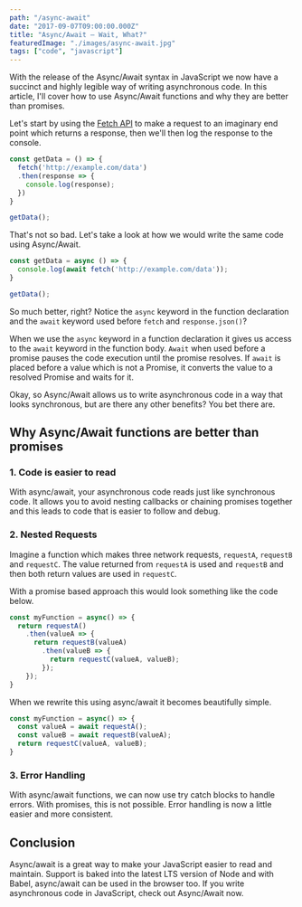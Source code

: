 ```yaml
---
path: "/async-await"
date: "2017-09-07T09:00:00.000Z"
title: "Async/Await – Wait, What?"
featuredImage: "./images/async-await.jpg"
tags: ["code", "javascript"]
---
```


With the release of the Async/Await syntax in JavaScript we now have a succinct and highly legible way of writing asynchronous code. In this article, I'll cover how to use Async/Await functions and why they are better than promises.

Let's start by using the [Fetch API](/javascript-fetch-api/) to make a request to an imaginary end point which returns a response, then we'll then log the response to the console.

```javascript
const getData = () => {
  fetch('http://example.com/data')
  .then(response => {
    console.log(response);
  })
}

getData();
```

That's not so bad. Let's take a look at how we would write the same code using Async/Await.

```javascript
const getData = async () => {
  console.log(await fetch('http://example.com/data'));
}

getData();
```
So much better, right? Notice the `async` keyword in the function declaration and the `await` keyword used before `fetch` and `response.json()`?

When we use the `async` keyword in a function declaration it gives us access to the `await` keyword in the function body. `Await` when used before a promise pauses the code execution until the promise resolves. If `await` is placed before a value which is not a Promise, it converts the value to a resolved Promise and waits for it.

Okay, so Async/Await allows us to write asynchronous code in a way that looks synchronous, but are there any other benefits? You bet there are.

## Why Async/Await functions are better than promises

### 1. Code is easier to read

With async/await, your asynchronous code reads just like synchronous code. It allows you to avoid nesting callbacks or chaining promises together and this leads to code that is easier to follow and debug.

### 2. Nested Requests

Imagine a function which makes three network requests, `requestA`, `requestB` and `requestC`. The value returned from `requestA` is used and `requestB` and then both return values are used in `requestC`.

With a promise based approach this would look something like the code below.

```javascript
const myFunction = async() => {
  return requestA()
    .then(valueA => {
      return requestB(valueA)
        .then(valueB => {
          return requestC(valueA, valueB);
        });
    });
}
```

When we rewrite this using async/await it becomes beautifully simple.

```javascript
const myFunction = async() => {
  const valueA = await requestA();
  const valueB = await requestB(valueA);
  return requestC(valueA, valueB);
}
```

### 3. Error Handling

With async/await functions, we can now use try catch blocks to handle errors. With promises, this is not possible. Error handling is now a little easier and more consistent.

## Conclusion

Async/await is a great way to make your JavaScript easier to read and maintain. Support is baked into the latest LTS version of Node and with Babel, async/await can be used in the browser too. If you write asynchronous code in JavaScript, check out Async/Await now.
